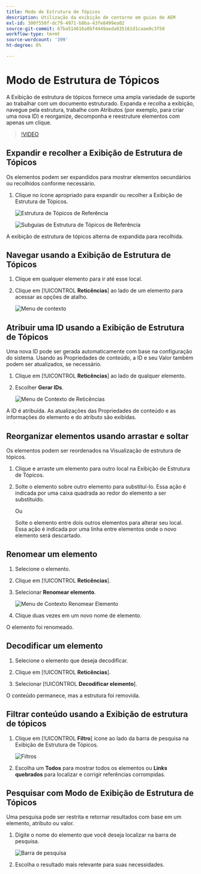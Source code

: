 ```yaml
---
title: Modo de Estrutura de Tópicos
description: Utilização da exibição de contorno em guias de AEM
exl-id: 300f550f-dc79-4971-b8ba-43fe8499ea02
source-git-commit: 67ba514616a0bf4449aeda035161d1caae0c3f50
workflow-type: tm+mt
source-wordcount: '399'
ht-degree: 0%

---
```


# Modo de Estrutura de Tópicos

A Exibição de estrutura de tópicos fornece uma ampla variedade de suporte ao trabalhar com um documento estruturado. Expanda e recolha a exibição, navegue pela estrutura, trabalhe com Atributos (por exemplo, para criar uma nova ID) e reorganize, decomponha e reestruture elementos com apenas um clique.

>[!VIDEO](https://video.tv.adobe.com/v/342767?quality=12&learn=on)

## Expandir e recolher a Exibição de Estrutura de Tópicos

Os elementos podem ser expandidos para mostrar elementos secundários ou recolhidos conforme necessário.

1. Clique no ícone apropriado para expandir ou recolher a Exibição de Estrutura de Tópicos.

   ![Estrutura de Tópicos de Referência](images/lesson-6/outline-collapsed-before.png)

   ![Subguias de Estrutura de Tópicos de Referência](images/lesson-6/outline-expanded-after.png)

A exibição de estrutura de tópicos alterna de expandida para recolhida.

## Navegar usando a Exibição de Estrutura de Tópicos

1. Clique em qualquer elemento para ir até esse local.

1. Clique em [!UICONTROL **Reticências**] ao lado de um elemento para acessar as opções de atalho.

   ![Menu de contexto](images/lesson-6/shortcut-options.png)

## Atribuir uma ID usando a Exibição de Estrutura de Tópicos

Uma nova ID pode ser gerada automaticamente com base na configuração do sistema. Usando as Propriedades de conteúdo, a ID e seu Valor também podem ser atualizados, se necessário.

1. Clique em [!UICONTROL **Reticências**] ao lado de qualquer elemento.

1. Escolher **Gerar IDs**.

   ![Menu de Contexto de Reticências](images/lesson-6/ellipsis-popup.png)

A ID é atribuída. As atualizações das Propriedades de conteúdo e as informações do elemento e do atributo são exibidas.

## Reorganizar elementos usando arrastar e soltar

Os elementos podem ser reordenados na Visualização de estrutura de tópicos.

1. Clique e arraste um elemento para outro local na Exibição de Estrutura de Tópicos.

1. Solte o elemento sobre outro elemento para substituí-lo. Essa ação é indicada por uma caixa quadrada ao redor do elemento a ser substituído.

   Ou

   Solte o elemento entre dois outros elementos para alterar seu local. Essa ação é indicada por uma linha entre elementos onde o novo elemento será descartado.

## Renomear um elemento

1. Selecione o elemento.

1. Clique em [!UICONTROL **Reticências**].

1. Selecionar **Renomear elemento**.

   ![Menu de Contexto Renomear Elemento](images/lesson-6/rename-before.png)

1. Clique duas vezes em um novo nome de elemento.

O elemento foi renomeado.

## Decodificar um elemento

1. Selecione o elemento que deseja decodificar.

1. Clique em [!UICONTROL **Reticências**].

1. Selecionar [!UICONTROL **Decodificar elemento**].

O conteúdo permanece, mas a estrutura foi removida.

## Filtrar conteúdo usando a Exibição de estrutura de tópicos

1. Clique em [!UICONTROL **Filtro**] ícone ao lado da barra de pesquisa na Exibição de Estrutura de Tópicos.

   ![Filtros](images/lesson-6/filter-icon.png)

1. Escolha um **Todos** para mostrar todos os elementos ou **Links quebrados** para localizar e corrigir referências corrompidas.

## Pesquisar com Modo de Exibição de Estrutura de Tópicos

Uma pesquisa pode ser restrita e retornar resultados com base em um elemento, atributo ou valor.

1. Digite o nome do elemento que você deseja localizar na barra de pesquisa.

   ![Barra de pesquisa](images/lesson-6/search-bar.png)

1. Escolha o resultado mais relevante para suas necessidades.
